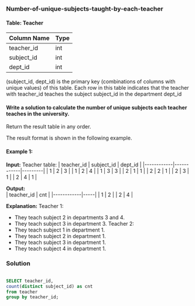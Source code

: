### Number-of-unique-subjects-taught-by-each-teacher

#### Table: Teacher

| Column Name | Type |
|-------------|------|
| teacher_id  | int  |
| subject_id  | int  |
| dept_id     | int  |

(subject_id, dept_id) is the primary key (combinations of columns with unique values) of this table.
Each row in this table indicates that the teacher with teacher_id teaches the subject subject_id in the department dept_id

#### Write a solution to calculate the number of unique subjects each teacher teaches in the university.

Return the result table in any order.

The result format is shown in the following example.

#### Example 1:

**Input:** 
Teacher table:
| teacher_id | subject_id | dept_id |
|------------|------------|---------|
| 1          | 2          | 3       |
| 1          | 2          | 4       |
| 1          | 3          | 3       |
| 2          | 1          | 1       |
| 2          | 2          | 1       |
| 2          | 3          | 1       |
| 2          | 4          | 1       |

**Output:**  
| teacher_id | cnt |
|------------|-----|
| 1          | 2   |
| 2          | 4   |

**Explanation:** 
Teacher 1:
  - They teach subject 2 in departments 3 and 4.
  - They teach subject 3 in department 3.
Teacher 2:
  - They teach subject 1 in department 1.
  - They teach subject 2 in department 1.
  - They teach subject 3 in department 1.
  - They teach subject 4 in department 1.

### Solution

```sql

SELECT teacher_id,
count(distinct subject_id) as cnt
from teacher 
group by teacher_id;
